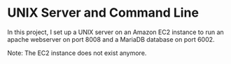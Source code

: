 # UNIX Server and Command Line
In this project, I set up a UNIX server on an Amazon EC2 instance to run an apache webserver on port 8008 and a MariaDB database on port 6002. 

Note: The EC2 instance does not exist anymore.
